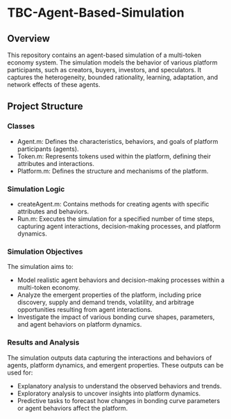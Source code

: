 # TBC-Agent-Based-Simulation

## Overview
This repository contains an agent-based simulation of a multi-token economy system. The simulation models the behavior of various platform participants, such as creators, buyers, investors, and speculators. It captures the heterogeneity, bounded rationality, learning, adaptation, and network effects of these agents.

## Project Structure
### Classes

- Agent.m: Defines the characteristics, behaviors, and goals of platform participants (agents).
- Token.m: Represents tokens used within the platform, defining their attributes and interactions.
- Platform.m: Defines the structure and mechanisms of the platform.

### Simulation Logic
- createAgent.m: Contains methods for creating agents with specific attributes and behaviors.
- Run.m: Executes the simulation for a specified number of time steps, capturing agent interactions, decision-making processes, and platform dynamics.


### Simulation Objectives
The simulation aims to:

- Model realistic agent behaviors and decision-making processes within a multi-token economy.
- Analyze the emergent properties of the platform, including price discovery, supply and demand trends, volatility, and arbitrage opportunities resulting from agent interactions.
- Investigate the impact of various bonding curve shapes, parameters, and agent behaviors on platform dynamics.


### Results and Analysis
The simulation outputs data capturing the interactions and behaviors of agents, platform dynamics, and emergent properties. These outputs can be used for:

- Explanatory analysis to understand the observed behaviors and trends.
- Exploratory analysis to uncover insights into platform dynamics.
- Predictive tasks to forecast how changes in bonding curve parameters or agent behaviors affect the platform.
